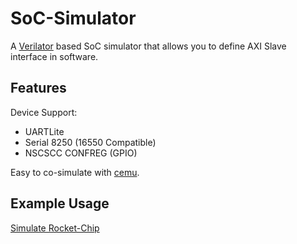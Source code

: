 # SoC-Simulator

A [Verilator](https://www.veripool.org/verilator/) based SoC simulator that allows you to define AXI Slave interface in software.

## Features

Device Support:

- UARTLite
- Serial 8250 (16550 Compatible)
- NSCSCC CONFREG (GPIO)

Easy to co-simulate with [cemu](https://github.com/cyyself/cemu).

## Example Usage

[Simulate Rocket-Chip](doc/rocket.md)